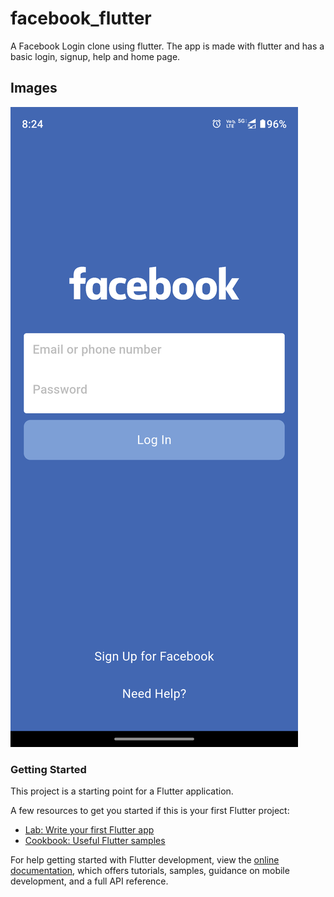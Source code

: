 # facebook_flutter

A Facebook Login clone using flutter. The app is made with flutter and has a basic login, signup, help and home page.

## Images
![Login Page](https://raw.githubusercontent.com/AdityaPratapSinghR/facebook_flutter/master/assets/images/login.png)

### Getting Started

This project is a starting point for a Flutter application.

A few resources to get you started if this is your first Flutter project:

- [Lab: Write your first Flutter app](https://docs.flutter.dev/get-started/codelab)
- [Cookbook: Useful Flutter samples](https://docs.flutter.dev/cookbook)

For help getting started with Flutter development, view the
[online documentation](https://docs.flutter.dev/), which offers tutorials,
samples, guidance on mobile development, and a full API reference.
